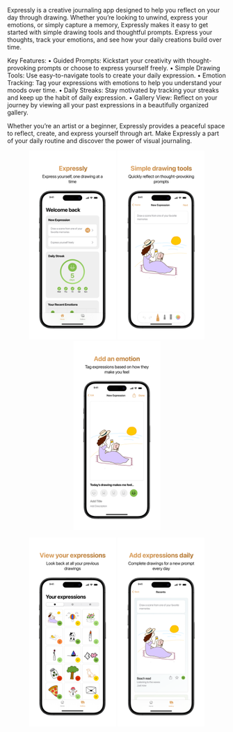 Expressly is a creative journaling app designed to help you reflect on your day through drawing. Whether you’re looking to unwind, express your emotions, or simply capture a memory, Expressly makes it easy to get started with simple drawing tools and thoughtful prompts. Express your thoughts, track your emotions, and see how your daily creations build over time.

Key Features:
	•	Guided Prompts: Kickstart your creativity with thought-provoking prompts or choose to express yourself freely.
	•	Simple Drawing Tools: Use easy-to-navigate tools to create your daily expression.
	•	Emotion Tracking: Tag your expressions with emotions to help you understand your moods over time.
	•	Daily Streaks: Stay motivated by tracking your streaks and keep up the habit of daily expression.
	•	Gallery View: Reflect on your journey by viewing all your past expressions in a beautifully organized gallery.

Whether you’re an artist or a beginner, Expressly provides a peaceful space to reflect, create, and express yourself through art. Make Expressly a part of your daily routine and discover the power of visual journaling.

<p align="center">
    <img src="./App%20Store%20Screenshots/final1.png" width="200" alt="Expressly" />
    <img src="./App%20Store%20Screenshots/final2.png" width="200" alt="Expressly" />
    <img src="./App%20Store%20Screenshots/final3.png" width="200" alt="Expressly" />
</p>
<p align="center">
    <img src="./App%20Store%20Screenshots/final4.png" width="200" alt="Expressly" />
    <img src="./App%20Store%20Screenshots/final5.png" width="200" alt="Expressly" />
</p>